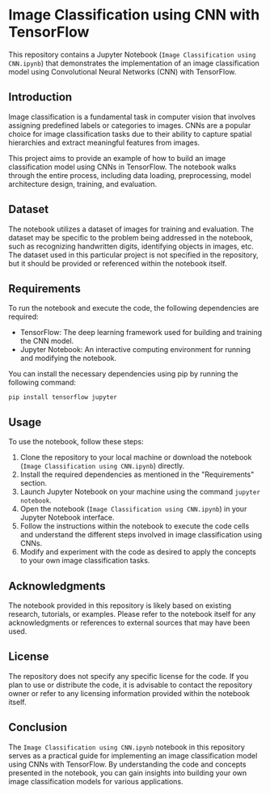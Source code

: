 # Image Classification using CNN with TensorFlow

This repository contains a Jupyter Notebook (`Image Classification using CNN.ipynb`) that demonstrates the implementation of an image classification model using Convolutional Neural Networks (CNN) with TensorFlow.

## Introduction

Image classification is a fundamental task in computer vision that involves assigning predefined labels or categories to images. CNNs are a popular choice for image classification tasks due to their ability to capture spatial hierarchies and extract meaningful features from images.

This project aims to provide an example of how to build an image classification model using CNNs in TensorFlow. The notebook walks through the entire process, including data loading, preprocessing, model architecture design, training, and evaluation.

## Dataset

The notebook utilizes a dataset of images for training and evaluation. The dataset may be specific to the problem being addressed in the notebook, such as recognizing handwritten digits, identifying objects in images, etc. The dataset used in this particular project is not specified in the repository, but it should be provided or referenced within the notebook itself.

## Requirements

To run the notebook and execute the code, the following dependencies are required:
- TensorFlow: The deep learning framework used for building and training the CNN model.
- Jupyter Notebook: An interactive computing environment for running and modifying the notebook.

You can install the necessary dependencies using pip by running the following command:

```
pip install tensorflow jupyter
```

## Usage

To use the notebook, follow these steps:

1. Clone the repository to your local machine or download the notebook (`Image Classification using CNN.ipynb`) directly.
2. Install the required dependencies as mentioned in the "Requirements" section.
3. Launch Jupyter Notebook on your machine using the command `jupyter notebook`.
4. Open the notebook (`Image Classification using CNN.ipynb`) in your Jupyter Notebook interface.
5. Follow the instructions within the notebook to execute the code cells and understand the different steps involved in image classification using CNNs.
6. Modify and experiment with the code as desired to apply the concepts to your own image classification tasks.

## Acknowledgments

The notebook provided in this repository is likely based on existing research, tutorials, or examples. Please refer to the notebook itself for any acknowledgments or references to external sources that may have been used.

## License

The repository does not specify any specific license for the code. If you plan to use or distribute the code, it is advisable to contact the repository owner or refer to any licensing information provided within the notebook itself.

## Conclusion

The `Image Classification using CNN.ipynb` notebook in this repository serves as a practical guide for implementing an image classification model using CNNs with TensorFlow. By understanding the code and concepts presented in the notebook, you can gain insights into building your own image classification models for various applications.
